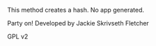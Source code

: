 This method creates a hash. No app generated.

Party on! Developed by Jackie Skrivseth Fletcher

GPL v2
